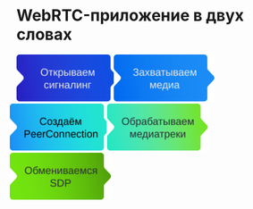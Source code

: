 # WebRTC-приложение в двух словах

<div class="webrtc-flow flex items-center h-full">
  <img v-click class="step" src="/assets/open-signaling.svg" alt="Открываем сигналинг">
  <img v-click class="step" src="/assets/capture-media.svg" alt="Захватываем медиа">
  <img v-click class="step" src="/assets/create-peerconnection.svg" alt="Создаём PeerConnection">
  <img v-click class="step" src="/assets/handle-mediatracks.svg" alt="Обрабатываем медиатреки">
  <img v-click class="step" src="/assets/exchange-sdp.svg" alt="Обмениваемся SDP">
</div>

<style>
.step {
  max-height: 85px;
}
img:not(:first-child) {
  margin-left: -13px;
}
.step:nth-child(2n) {
  margin-left: -12px;
}
</style>

<!--
TODO: порассказывать побольше про сигналинг сервер

TODO: предупредить очень поверхностно пройдёмся

 TODO: не важно про сигналинг
-->
